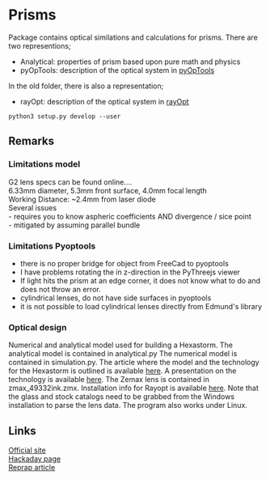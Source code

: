 # Prisms

Package contains optical similations and calculations for prisms.
There are two representions;
 - Analytical:  properties of prism based upon pure math and physics
 - pyOpTools: description of the optical system in [pyOpTools](https://github.com/cihologramas/pyoptools)

In the old folder, there is also a representation;
 - rayOpt: description of the optical system in [rayOpt](https://github.com/jordens/rayopt)

```console
python3 setup.py develop --user
```

## Remarks

### Limitations model
G2 lens specs can be found online....  
  6.33mm diameter, 5.3mm front surface, 4.0mm focal length  
Working Distance: ~2.4mm from laser diode  
Several issues  
    - requires you to know aspheric coefficients AND divergence / sice point  
    - mitigated by assuming parallel bundle  

### Limitations Pyoptools
 - there is no proper bridge for object from FreeCad to pyoptools
 - I have problems rotating the in z-direction in the PyThreejs viewer
 - If light hits the prism at an edge corner, it does not know what to do and does not throw an error.
 - cylindrical lenses, do not have side surfaces in pyoptools
 - it is not possible to load cylindrical lenses directly from Edmund's library

### Optical design
Numerical and analytical model used for building a Hexastorm.
The analytical model is contained in analytical.py
The numerical model is contained in simulation.py.
The article where the model and the technology for the Hexastorm is outlined is available [here](http://reprap.org/wiki/Transparent_polygon_scanner). 
A presentation on the technology is available [here](https://www.youtube.com/watch?v=bLrt0U69ZLI).
The Zemax lens is contained in zmax_49332ink.zmx. Installation info for Rayopt is available [here](https://github.com/jordens/rayopt).
Note that the glass and stock catalogs need to be grabbed from the Windows installation to parse the lens data. The program also works under Linux.

## Links
[Official site](https://www.hexastorm.com/)  
[Hackaday page](https://hackaday.io/project/21933-open-hardware-transparent-polygon-scanner)  
[Reprap article](https://reprap.org/wiki/Transparent_Polygon_Scanning)  
